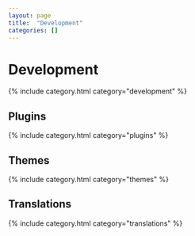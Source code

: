 ```yaml
---
layout: page
title:  "Development"
categories: []
---
```


# Development

{% include category.html category="development" %}

## Plugins

{% include category.html category="plugins" %}

## Themes

{% include category.html category="themes" %}

## Translations

{% include category.html category="translations" %}
